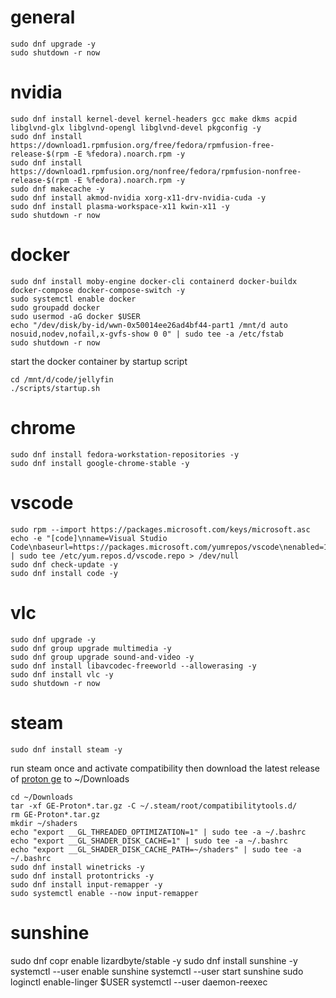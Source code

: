 # general
```
sudo dnf upgrade -y
sudo shutdown -r now
```

# nvidia
```
sudo dnf install kernel-devel kernel-headers gcc make dkms acpid libglvnd-glx libglvnd-opengl libglvnd-devel pkgconfig -y
sudo dnf install https://download1.rpmfusion.org/free/fedora/rpmfusion-free-release-$(rpm -E %fedora).noarch.rpm -y
sudo dnf install https://download1.rpmfusion.org/nonfree/fedora/rpmfusion-nonfree-release-$(rpm -E %fedora).noarch.rpm -y
sudo dnf makecache -y
sudo dnf install akmod-nvidia xorg-x11-drv-nvidia-cuda -y
sudo dnf install plasma-workspace-x11 kwin-x11 -y
sudo shutdown -r now
```

# docker
```
sudo dnf install moby-engine docker-cli containerd docker-buildx docker-compose docker-compose-switch -y
sudo systemctl enable docker
sudo groupadd docker
sudo usermod -aG docker $USER
echo "/dev/disk/by-id/wwn-0x50014ee26ad4bf44-part1 /mnt/d auto nosuid,nodev,nofail,x-gvfs-show 0 0" | sudo tee -a /etc/fstab
sudo shutdown -r now
```
start the docker container by startup script
```
cd /mnt/d/code/jellyfin
./scripts/startup.sh
```

# chrome
```
sudo dnf install fedora-workstation-repositories -y
sudo dnf install google-chrome-stable -y
```

# vscode
```
sudo rpm --import https://packages.microsoft.com/keys/microsoft.asc
echo -e "[code]\nname=Visual Studio Code\nbaseurl=https://packages.microsoft.com/yumrepos/vscode\nenabled=1\ngpgcheck=1\ngpgkey=https://packages.microsoft.com/keys/microsoft.asc" | sudo tee /etc/yum.repos.d/vscode.repo > /dev/null
sudo dnf check-update -y
sudo dnf install code -y
```

# vlc
```
sudo dnf upgrade -y
sudo dnf group upgrade multimedia -y
sudo dnf group upgrade sound-and-video -y
sudo dnf install libavcodec-freeworld --allowerasing -y
sudo dnf install vlc -y
sudo shutdown -r now
```

# steam
```
sudo dnf install steam -y
```
run steam once and activate compatibility then download the latest release of [proton ge](https://github.com/GloriousEggroll/proton-ge-custom/releases) to ~/Downloads
```
cd ~/Downloads
tar -xf GE-Proton*.tar.gz -C ~/.steam/root/compatibilitytools.d/
rm GE-Proton*.tar.gz
mkdir ~/shaders
echo "export __GL_THREADED_OPTIMIZATION=1" | sudo tee -a ~/.bashrc
echo "export __GL_SHADER_DISK_CACHE=1" | sudo tee -a ~/.bashrc
echo "export __GL_SHADER_DISK_CACHE_PATH=~/shaders" | sudo tee -a ~/.bashrc
sudo dnf install winetricks -y
sudo dnf install protontricks -y
sudo dnf install input-remapper -y
sudo systemctl enable --now input-remapper
```

# sunshine
sudo dnf copr enable lizardbyte/stable -y
sudo dnf install sunshine -y
systemctl --user enable sunshine
systemctl --user start sunshine
sudo loginctl enable-linger $USER
systemctl --user daemon-reexec
